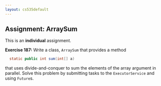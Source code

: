 ```yaml
---
layout: cs535default
---
```


## Assignment: ArraySum

This is an **individual** assignment.

**Exercise 187:**
Write a class, `ArraySum` that provides a method

```java
  static public int sum(int[] a)
```

that uses divide-and-conquer to sum the
elements of the array argument in parallel.
Solve this problem by submitting tasks to the
`ExecutorService` and using `Future`s.

